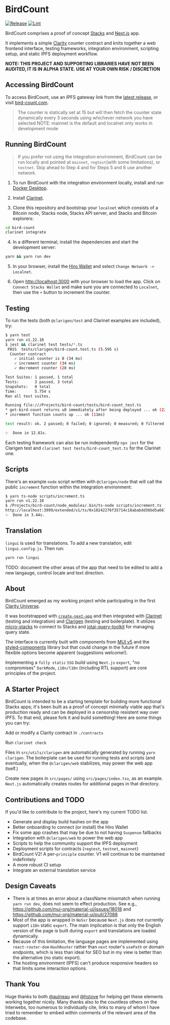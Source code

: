 # BirdCount

[![Release](https://github.com/aviculturist/bird-count//actions/workflows/release.yaml/badge.svg)](https://github.com/aviculturist/bird-count//actions/workflows/release.yamlrelease.yaml)
[![Lint](https://github.com/aviculturist/bird-count/actions/workflows/lint.yaml/badge.svg)](https://github.com/aviculturist/bird-count/actions/workflows/lint.yml)

BirdCount comprises a proof of concept [Stacks](https://stacks.co) and [Next.js](https://nextjs.org/) app.

It implements a simple [Clarity](https://clarity-lang.org/) counter contract and knits together a web frontend interface, testing frameworks, integration environment, scripting setup, and static IPFS deployment workflow.

**NOTE: THIS PROJECT AND SUPPORTING LIBRARIES HAVE NOT BEEN AUDITED, IT IS IN ALPHA STATE. USE AT YOUR OWN RISK / DISCRETION**  

## Accessing BirdCount

To access BirdCount, use an IPFS gateway link from the
[latest release](https://github.com/aviculturist/bird-count/releases/latest),
or visit [bird-count.com](https://bird-count.com).

> The counter is statically set at 15 but will then fetch the counter state
> dynamically every 3 seconds using whichever network you have selected
> NOTE: mainnet is the default and localnet only works in development mode

## Running BirdCount

> If you prefer not using the integration environment,
> BirdCount can be run locally and pointed at `mainnet`, 
> `regtest`(with some limitations), or `testnet`. Skip
> ahead to Step 4 and for Steps 5 and 6 use another network.

1. To run BirdCount with the integration environment locally, install and run [Docker Desktop](https://www.docker.com/products/docker-desktop).

2. Install [Clarinet](https://github.com/hirosystems/clarinet).

3. Clone this repository and bootstrap your `localnet` which consists of a Bitcoin node, Stacks node, Stacks API server, and Stacks and Bitcoin explorers:

```bash
cd bird-count
clarinet integrate
```

4. In a different terminal, install the dependencies and start the development server:

```bash
yarn && yarn run dev
```

5. In your browser, install the [Hiro Wallet](https://www.hiro.so/wallet/install-web) and select `Change Network -> Localnet`.

6. Open [http://localhost:3000](http://localhost:3000) with your browser to load the app. Click on `Connect Stacks Wallet` and make sure you are connected to `Localnet`, then use the `+` button to increment the counter.

## Testing

To run the tests (both `@clarigen/test` and Clarinet examples are included), try:

```bash
$ yarn test
yarn run v1.22.10
$ jest && clarinet test tests/*.ts
 PASS  tests/clarigen/bird-count.test.ts (5.595 s)
  Counter contract
    ✓ initial counter is 0 (34 ms)
    ✓ increment counter (34 ms)
    ✓ decrement counter (28 ms)

Test Suites: 1 passed, 1 total
Tests:       3 passed, 3 total
Snapshots:   0 total
Time:        5.754 s
Ran all test suites.

Running file:///Projects/bird-count/tests/bird-count_test.ts
* get-bird-count returns u0 immediately after being deployed ... ok (22ms)
* increment function counts up ... ok (11ms)

test result: ok. 2 passed; 0 failed; 0 ignored; 0 measured; 0 filtered out (808ms)

✨  Done in 12.81s.
```

Each testing framework can also be run independently `npx jest` for the Clarigen test and `clarinet test tests/bird-count_test.ts` for the Clarinet one.

## Scripts

There's an example `node` script written with `@clarigen/node` that will call the public `increment` function within the integration environment:

```bash
$ yarn ts-node scripts/increment.ts
yarn run v1.22.10
$ /Projects/bird-count/node_modules/.bin/ts-node scripts/increment.ts
http://localhost:3999/extended/v1/tx/0x10242276f35714c18ababdd36bd5a667383f4d820bdbeeb65c649808c82d74e7
✨  Done in 3.44s.
```

## Translation

`lingui` is used for translations. To add a new translation, edit `lingui.config.js`. Then run:

```bash
yarn run lingui
```

TODO: document the other areas of the app that need to be edited to add a new langauge, control locale and text direction.

## About

BirdCount emerged as my working project while participating in the first [Clarity Universe](https://clarity-lang.org/universe).

It was bootstrapped with [`create-next-app`](https://github.com/vercel/next.js/tree/canary/packages/create-next-app) and then integrated with [Clarinet](https://github.com/hirosystems/clarinet) (testing and integration) and [Clarigen](https://github.com/obylabs/clarigen) (testing and boilerplate). It utilizes [micro-stacks](https://github.com/fungible-systems/micro-stacks/) to connect to Stacks and [jotai-query-toolkit](https://github.com/fungible-systems/jotai-query-toolkit) for managing query state.

The interface is currently built with components from [MUI v5](https://mui.com/) and the [styled-components](https://styled-components.com/) library but that could change in the future if more flexible options become apparent (suggestions welcome!). 

Implementing a `fully static` `SSG` build using `Next.js` `export`, "no compromises" `DarkMode`, `i18n/l10n` (including RTL support) are core principles of the project.

## A Starter Project

BirdCount is intended to be a starting template for building more functional Stacks apps; it's been built as a proof of concept minimally viable app that's production ready and can be deployed in a censorship resistent way over IPFS. To that end, please fork it and build something! Here are some things you can try:

Add or modify a Clarity contract in `./contracts`

Run `clarinet check`

Files in `src/utils/clarigen` are automatically generated by running `yarn clarigen`. The boilerplate can be used for running tests and scripts (and eventually, when the `@clarigen/web` stabilizes, may power the web app itself.)

Create new pages in `src/pages/` using `src/pages/index.tsx`, as an example. `Next.js` automatically creates routes for additional pages in that directory.

## Contributions and TODO

If you'd like to contribute to the project, here's my current TODO list.

* Generate and display build hashes on the app
* Better onboarding to connect (or install) the Hiro Wallet
* Fix some app crashes that may be due to not having `Suspense` fallbacks
* Integration with `@clarigen/web` to power the web app
* Scripts to help the community support the IPFS deployment
* Deployment scripts for contracts (`regtest`, `testnet`, `mainnet`)
* BirdCount V2! A per-`principle` counter. V1 will continue to be maintained indefinitely
* A more robust CI setup
* Integrate an external translation service

## Design Caveats

- There is at times an error about a className missmatch when running `yarn run dev`, does not seem to effect production. See e.g., https://github.com/mui-org/material-ui/issues/18018 and https://github.com/mui-org/material-ui/pull/27088
- Most of the app is wrapped in `NoSsr` because `Next.js` does not currently support `i18n` static `export`. The main implication is that only the English version of the page is built during `export` and translations are loaded dynamically.
- Because of this limitation, the language pages are implemented using `react-router-dom` `HashRouter` rather than `next` router's `usePath` or domain endpoints, which is less than ideal for SEO but in my view is better than the alternative (no static export).
- The hosting environment (IPFS) can't produce responsive headers so that limits some interaction options.

## Thank You

Huge thanks to both [@aulneau](https://github.com/aulneau) and [@hstove](https://github.com/hstove) for helping get these elements working together nicely. Many thanks also to the countless others on the Interwebs, too numerous to individually cite, links to many of whom I have tried to remember to embed within comments of the relevant area of the codebase.
